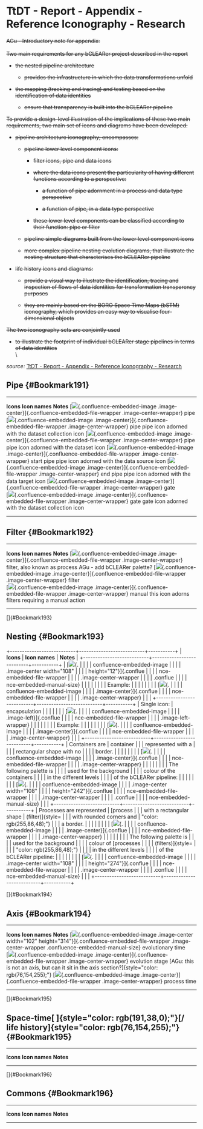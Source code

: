 

# TtDT - Report - Appendix - Reference Iconography - Research


~~AGu - Introductory note for appendix:~~\
\
~~Two main requirements for any bCLEARer project described in the
report~~

-   ~~the nested pipeline architecture~~

    -   ~~provides the infrastructure in which the data transformations
        unfold~~

-   ~~the mapping (tracking and tracing) and testing based on the
    identification of data identities~~

    -   ~~ensure that transparency is built into the bCLEARer pipeline~~

~~To provide a design-level illustration of the implications of these
two main requirements, two main set of icons and diagrams have been
developed:~~

-   ~~pipeline architecture iconography; encompasses:~~

    -   ~~pipeline lower level component icons:~~

        -   ~~filter icons, pipe and data icons~~

        -   ~~where the data icons present the particularity of having
            different functions according to a perspective:~~

            -   ~~a function of pipe adornment in a process and data
                type perspective~~

            -   ~~a function of pipe, in a data type perspective~~

        -   ~~these lower level components can be classified according
            to their function: pipe or filter~~

    -   ~~pipeline simple diagrams built from the lower level component
        icons~~

    -   ~~more complex pipeline nesting evolution diagrams, that
        illustrate the nesting structure that characterises the bCLEARer
        pipeline~~

-   ~~life history icons and diagrams:~~

    -   ~~provide a visual way to illustrate the identification, tracing
        and inspection of flows of data identities for transformation
        transparency purposes~~

    -   ~~they are mainly based on the BORO Space Time Maps (bSTM)
        iconography, which provides an easy way to visualise
        four-dimensional objects~~

~~The two iconography sets are conjointly used~~

-   ~~to illustrate the footprint of individual bCLEARer stage pipelines
    in terms of data identities~~\
    \

*source:* [TtDT - Report - Appendix - Reference Iconography -
Research](../page5785092097#Bookmark190 "TtDT - Report - Appendix - Reference Iconography - Research")


##  Pipe {#Bookmark191}

  ------------------------------------------------------------------------------------------------------------------------------------------------------------ ---------------- ----------------------------------------------------
  **Icons**                                                                                                                                                    **Icon names**   **Notes**
  [![](../assets/img_133.png){.confluence-embedded-image .image-center}]{.confluence-embedded-file-wrapper .image-center-wrapper}   pipe             
  [![](../assets/img_134.png){.confluence-embedded-image .image-center}]{.confluence-embedded-file-wrapper .image-center-wrapper}   pipe             pipe icon adorned with the dataset collection icon
  [![](../assets/img_135.png){.confluence-embedded-image .image-center}]{.confluence-embedded-file-wrapper .image-center-wrapper}   pipe             pipe icon adorned with the dataset icon
  [![](../assets/img_136.png){.confluence-embedded-image .image-center}]{.confluence-embedded-file-wrapper .image-center-wrapper}   start pipe       pipe icon adorned with the data source icon
  [![](../assets/img_137.png){.confluence-embedded-image .image-center}]{.confluence-embedded-file-wrapper .image-center-wrapper}   end pipe         pipe icon adorned with the data target icon
  [![](../assets/img_138.png){.confluence-embedded-image .image-center}]{.confluence-embedded-file-wrapper .image-center-wrapper}   gate             
  [![](../assets/img_139.png){.confluence-embedded-image .image-center}]{.confluence-embedded-file-wrapper .image-center-wrapper}   gate             gate icon adorned with the dataset collection icon
  ------------------------------------------------------------------------------------------------------------------------------------------------------------ ---------------- ----------------------------------------------------


## Filter {#Bookmark192}


  ------------------------------------------------------------------------------------------------------------------------------------------------------------ ------------------------------- ----------------------------------------------------
  **Icons**                                                                                                                                                    **Icon names**                  **Notes**
  [![](../assets/img_140.png){.confluence-embedded-image .image-center}]{.confluence-embedded-file-wrapper .image-center-wrapper}   filter, also known as process   AGu - add bCLEARer palette?
  [![](../assets/img_141.png){.confluence-embedded-image .image-center}]{.confluence-embedded-file-wrapper .image-center-wrapper}   filter                          
  [![](../assets/img_142.png){.confluence-embedded-image .image-center}]{.confluence-embedded-file-wrapper .image-center-wrapper}   manual                          this icon adorns filters requiring a manual action
  ------------------------------------------------------------------------------------------------------------------------------------------------------------ ------------------------------- ----------------------------------------------------

[]{#Bookmark193}

##  Nesting {#Bookmark193}


+---------------------------+---------------------------+-----------+
| **Icons**                 | **Icon names**            | **Notes** |
+---------------------------+---------------------------+-----------+
| [![](../img_143.png){. |                           |           |
| confluence-embedded-image |                           |           |
| .image-center width="108" |                           |           |
| height="12"}]{.conflue    |                           |           |
| nce-embedded-file-wrapper |                           |           |
| .image-center-wrapper     |                           |           |
| .conflue                  |                           |           |
| nce-embedded-manual-size} |                           |           |
|                           |                           |           |
| Example:                  |                           |           |
|                           |                           |           |
| [![](../img_144.png){. |                           |           |
| confluence-embedded-image |                           |           |
| .image-center}]{.conflue  |                           |           |
| nce-embedded-file-wrapper |                           |           |
| .image-center-wrapper}    |                           |           |
+---------------------------+---------------------------+-----------+
| Single icon:              | encapsulation             |           |
|                           |                           |           |
| [![](../img_145.png){. |                           |           |
| confluence-embedded-image |                           |           |
| .image-left}]{.conflue    |                           |           |
| nce-embedded-file-wrapper |                           |           |
| .image-left-wrapper}      |                           |           |
|                           |                           |           |
| Example:                  |                           |           |
|                           |                           |           |
| [![](../img_146.png){. |                           |           |
| confluence-embedded-image |                           |           |
| .image-center}]{.conflue  |                           |           |
| nce-embedded-file-wrapper |                           |           |
| .image-center-wrapper}    |                           |           |
+---------------------------+---------------------------+-----------+
| Containers are            | container                 |           |
| represented with a        |                           |           |
| rectangular shape with no |                           |           |
| border.                   |                           |           |
|                           |                           |           |
| [![](../img_147.png){. |                           |           |
| confluence-embedded-image |                           |           |
| .image-center}]{.conflue  |                           |           |
| nce-embedded-file-wrapper |                           |           |
| .image-center-wrapper}    |                           |           |
|                           |                           |           |
| The following palette is  |                           |           |
| used for the background   |                           |           |
| colour of the containers  |                           |           |
| in the different levels   |                           |           |
| of the bCLEARer pipeline: |                           |           |
|                           |                           |           |
| [![](../img_148.png){. |                           |           |
| confluence-embedded-image |                           |           |
| .image-center width="108" |                           |           |
| height="242"}]{.conflue   |                           |           |
| nce-embedded-file-wrapper |                           |           |
| .image-center-wrapper     |                           |           |
| .conflue                  |                           |           |
| nce-embedded-manual-size} |                           |           |
+---------------------------+---------------------------+-----------+
| Processes are represented | [process                  |           |
| with a rectangular shape  | (filter)]{style=          |           |
| with rounded corners and  | "color: rgb(255,86,48);"} |           |
| a border.                 |                           |           |
|                           |                           |           |
| [![](../img_149.png){. |                           |           |
| confluence-embedded-image |                           |           |
| .image-center}]{.conflue  |                           |           |
| nce-embedded-file-wrapper |                           |           |
| .image-center-wrapper}    |                           |           |
|                           |                           |           |
| The following palette is  |                           |           |
| used for the background   |                           |           |
| colour of [processes      |                           |           |
| (filters)]{style=         |                           |           |
| "color: rgb(255,86,48);"} |                           |           |
| in the different levels   |                           |           |
| of the bCLEARer pipeline: |                           |           |
|                           |                           |           |
| [![](../img_150.png){. |                           |           |
| confluence-embedded-image |                           |           |
| .image-center width="108" |                           |           |
| height="274"}]{.conflue   |                           |           |
| nce-embedded-file-wrapper |                           |           |
| .image-center-wrapper     |                           |           |
| .conflue                  |                           |           |
| nce-embedded-manual-size} |                           |           |
+---------------------------+---------------------------+-----------+

[]{#Bookmark194}

## Axis {#Bookmark194}


  ---------------------------------------------------------------------------------------------------------------------------------------------------------------------------------------------------------------------- ------------------- --------------------------------------------------------------------------------------------------
  **Icons**                                                                                                                                                                                                              **Icon names**      **Notes**
  [![](../assets/img_151.png){.confluence-embedded-image .image-center width="102" height="314"}]{.confluence-embedded-file-wrapper .image-center-wrapper .confluence-embedded-manual-size}   evolutionary time   
  [![](../assets/img_152.png){.confluence-embedded-image .image-center}]{.confluence-embedded-file-wrapper .image-center-wrapper}                                                             evolution stage     [AGu: this is not an axis, but can it sit in the axis section?]{style="color: rgb(76,154,255);"}
  [![](../assets/img_153.png){.confluence-embedded-image .image-center}]{.confluence-embedded-file-wrapper .image-center-wrapper}                                                             process time        
  ---------------------------------------------------------------------------------------------------------------------------------------------------------------------------------------------------------------------- ------------------- --------------------------------------------------------------------------------------------------

[]{#Bookmark195}

##    Space-time[ ]{style="color: rgb(191,38,0);"}[/ life history]{style="color: rgb(76,154,255);"} {#Bookmark195}


  ----------- ---------------- -----------
  **Icons**   **Icon names**   **Notes**
                               
                               
  ----------- ---------------- -----------

[]{#Bookmark196}

##  Commons {#Bookmark196}


  ----------- ---------------- -----------
  **Icons**   **Icon names**   **Notes**
                               
                               
  ----------- ---------------- -----------
